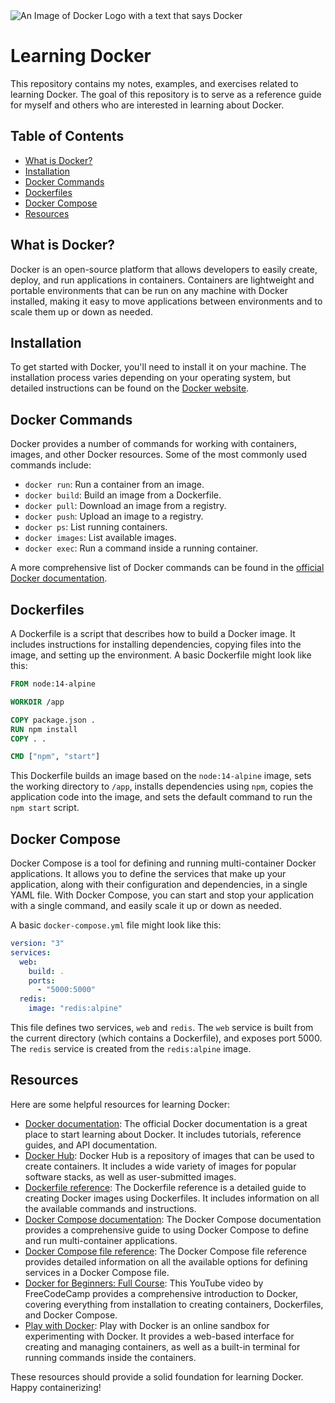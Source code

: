 <img src="https://raw.githubusercontent.com/MirzaHilmi/Learn-Docker/master/docs/image-banner.webp" alt="An Image of Docker Logo with a text that says Docker">

# Learning Docker

This repository contains my notes, examples, and exercises related to learning Docker. The goal of this repository is to serve as a reference guide for myself and others who are interested in learning about Docker.

## Table of Contents

- [What is Docker?](#what-is-docker)
- [Installation](#installation)
- [Docker Commands](#docker-commands)
- [Dockerfiles](#dockerfiles)
- [Docker Compose](#docker-compose)
- [Resources](#resources)

## What is Docker?

Docker is an open-source platform that allows developers to easily create, deploy, and run applications in containers. Containers are lightweight and portable environments that can be run on any machine with Docker installed, making it easy to move applications between environments and to scale them up or down as needed.

## Installation

To get started with Docker, you'll need to install it on your machine. The installation process varies depending on your operating system, but detailed instructions can be found on the [Docker website](https://www.docker.com/get-started).

## Docker Commands

Docker provides a number of commands for working with containers, images, and other Docker resources. Some of the most commonly used commands include:

- `docker run`: Run a container from an image.
- `docker build`: Build an image from a Dockerfile.
- `docker pull`: Download an image from a registry.
- `docker push`: Upload an image to a registry.
- `docker ps`: List running containers.
- `docker images`: List available images.
- `docker exec`: Run a command inside a running container.

A more comprehensive list of Docker commands can be found in the [official Docker documentation](https://docs.docker.com/engine/reference/commandline/docker/).

## Dockerfiles

A Dockerfile is a script that describes how to build a Docker image. It includes instructions for installing dependencies, copying files into the image, and setting up the environment. A basic Dockerfile might look like this:

```dockerfile
FROM node:14-alpine

WORKDIR /app

COPY package.json .
RUN npm install
COPY . .

CMD ["npm", "start"]
```

This Dockerfile builds an image based on the `node:14-alpine` image, sets the working directory to `/app`, installs dependencies using `npm`, copies the application code into the image, and sets the default command to run the `npm start` script.

## Docker Compose

Docker Compose is a tool for defining and running multi-container Docker applications. It allows you to define the services that make up your application, along with their configuration and dependencies, in a single YAML file. With Docker Compose, you can start and stop your application with a single command, and easily scale it up or down as needed.

A basic `docker-compose.yml` file might look like this:

```yaml
version: "3"
services:
  web:
    build: .
    ports:
      - "5000:5000"
  redis:
    image: "redis:alpine"
```

This file defines two services, `web` and `redis`. The `web` service is built from the current directory (which contains a Dockerfile), and exposes port 5000. The `redis` service is created from the `redis:alpine` image.

## Resources

Here are some helpful resources for learning Docker:

- [Docker documentation](https://docs.docker.com/): The official Docker documentation is a great place to start learning about Docker. It includes tutorials, reference guides, and API documentation.
- [Docker Hub](https://hub.docker.com/): Docker Hub is a repository of images that can be used to create containers. It includes a wide variety of images for popular software stacks, as well as user-submitted images.
- [Dockerfile reference](https://docs.docker.com/engine/reference/builder/): The Dockerfile reference is a detailed guide to creating Docker images using Dockerfiles. It includes information on all the available commands and instructions.
- [Docker Compose documentation](https://docs.docker.com/compose/): The Docker Compose documentation provides a comprehensive guide to using Docker Compose to define and run multi-container applications.
- [Docker Compose file reference](https://docs.docker.com/compose/compose-file/): The Docker Compose file reference provides detailed information on all the available options for defining services in a Docker Compose file.
- [Docker for Beginners: Full Course](https://youtu.be/fqMOX6JJhGo): This YouTube video by FreeCodeCamp provides a comprehensive introduction to Docker, covering everything from installation to creating containers, Dockerfiles, and Docker Compose.
- [Play with Docker](https://labs.play-with-docker.com/): Play with Docker is an online sandbox for experimenting with Docker. It provides a web-based interface for creating and managing containers, as well as a built-in terminal for running commands inside the containers.

These resources should provide a solid foundation for learning Docker. Happy containerizing!